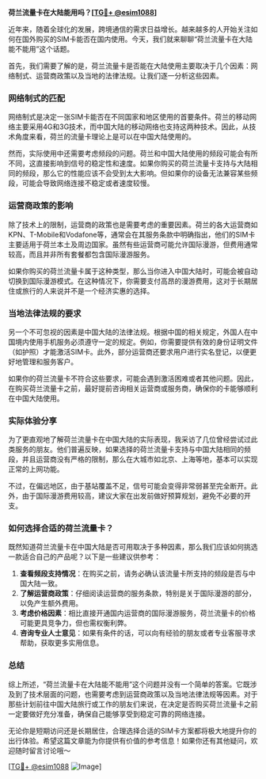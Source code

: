 **荷兰流量卡在大陆能用吗？[[TG💪+ @esim1088](https://t.me/s/esim1088)]**

近年来，随着全球化的发展，跨境通信的需求日益增长。越来越多的人开始关注如何在国外购买的SIM卡能否在国内使用。今天，我们就来聊聊“荷兰流量卡在大陆能不能用”这个话题。

首先，我们需要了解的是，荷兰流量卡是否能在大陆使用主要取决于几个因素：网络制式、运营商政策以及当地的法律法规。让我们逐一分析这些因素。

### 网络制式的匹配

网络制式是决定一张SIM卡能否在不同国家和地区使用的首要条件。荷兰的移动网络主要采用4G和3G技术，而中国大陆的移动网络也支持这两种技术。因此，从技术角度来看，荷兰的流量卡理论上是可以在中国大陆使用的。

然而，实际使用中还需要考虑频段的问题。荷兰和中国大陆使用的频段可能会有所不同，这直接影响到信号的稳定性和速度。如果你购买的荷兰流量卡支持与大陆相同的频段，那么它的性能应该不会受到太大影响。但如果你的设备无法兼容某些频段，可能会导致网络连接不稳定或者速度较慢。

### 运营商政策的影响

除了技术上的限制，运营商的政策也是需要考虑的重要因素。荷兰的各大运营商如KPN、T-Mobile和Vodafone等，通常会在其服务条款中明确指出，他们的SIM卡主要适用于荷兰本土及周边国家。虽然有些运营商可能允许国际漫游，但费用通常较高，而且并非所有套餐都包含国际漫游服务。

如果你购买的荷兰流量卡属于这种类型，那么当你进入中国大陆时，可能会被自动切换到国际漫游模式。在这种情况下，你需要支付高昂的漫游费用，这对于长期居住或旅行的人来说并不是一个经济实惠的选择。

### 当地法律法规的要求

另一个不可忽视的因素是中国大陆的法律法规。根据中国的相关规定，外国人在中国境内使用手机服务必须遵守一定的规定。例如，你需要提供有效的身份证明文件（如护照）才能激活SIM卡。此外，部分运营商还要求用户进行实名登记，以便更好地管理和服务客户。

如果你的荷兰流量卡不符合这些要求，可能会遇到激活困难或者其他问题。因此，在购买荷兰流量卡之前，最好提前咨询相关运营商或服务商，确保你的卡能够顺利在中国大陆使用。

### 实际体验分享

为了更直观地了解荷兰流量卡在中国大陆的实际表现，我采访了几位曾经尝试过此类服务的朋友。他们普遍反映，如果选择的荷兰流量卡支持与中国大陆相同的频段，并且运营商没有严格的限制，那么在大城市如北京、上海等地，基本可以实现正常的上网功能。

不过，在偏远地区，由于基站覆盖不足，信号可能会变得非常弱甚至完全断开。此外，由于国际漫游费用较高，建议大家在出发前做好预算规划，避免不必要的开支。

### 如何选择合适的荷兰流量卡？

既然知道荷兰流量卡在中国大陆是否可用取决于多种因素，那么我们应该如何挑选一款适合自己的产品呢？以下是一些建议供参考：

1. **查看频段支持情况**：在购买之前，请务必确认该流量卡所支持的频段是否与中国大陆一致。
2. **了解运营商政策**：仔细阅读运营商的服务条款，特别是关于国际漫游的部分，以免产生额外费用。
3. **考虑价格因素**：相比直接开通国内运营商的国际漫游服务，荷兰流量卡的价格可能更具竞争力，但也需权衡利弊。
4. **咨询专业人士意见**：如果有条件的话，可以向有经验的朋友或者专业客服寻求帮助，获取更多实用信息。

### 总结

综上所述，“荷兰流量卡在大陆能不能用”这个问题并没有一个简单的答案。它既涉及到了技术层面的问题，也需要考虑到运营商政策以及当地法律法规等因素。对于那些计划前往中国大陆旅行或工作的朋友们来说，在决定是否购买荷兰流量卡之前一定要做好充分准备，确保自己能够享受到稳定可靠的网络连接。

无论你是短期访问还是长期居住，合理选择合适的SIM卡方案都将极大地提升你的出行体验。希望这篇文章能为你提供有价值的参考信息！如果你还有其他疑问，欢迎随时留言讨论哦～

[[TG💪+ @esim1088](https://t.me/s/esim1088) ![Image](https://i.postimg.cc/4NQfJmqS/Snipaste-2025-05-13-00-14-12.png)]